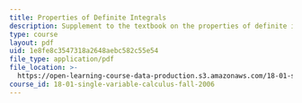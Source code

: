 ```yaml
---
title: Properties of Definite Integrals
description: Supplement to the textbook on the properties of definite integrals.
type: course
layout: pdf
uid: 1e8fe8c3547318a2648aebc582c55e54
file_type: application/pdf
file_location: >-
  https://open-learning-course-data-production.s3.amazonaws.com/18-01-single-variable-calculus-fall-2006/1e8fe8c3547318a2648aebc582c55e54_pi_pr_dfntintgrl.pdf
course_id: 18-01-single-variable-calculus-fall-2006
---
```

